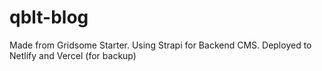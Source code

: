 # qblt-blog
Made from Gridsome Starter. Using Strapi for Backend CMS. Deployed to Netlify and Vercel (for backup)
